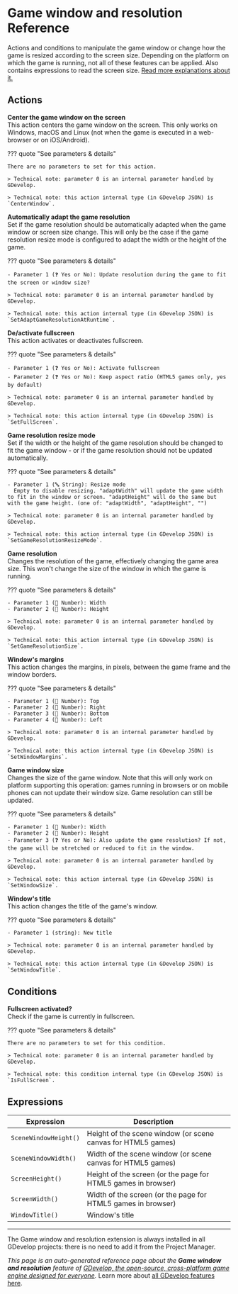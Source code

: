 # Game window and resolution Reference

Actions and conditions to manipulate the game window or change how the game is resized according to the screen size. Depending on the platform on which the game is running, not all of these features can be applied.
Also contains expressions to read the screen size. [Read more explanations about it.](/gdevelop5/all-features/window)

## Actions

**Center the game window on the screen**  
This action centers the game window on the screen. This only works on Windows, macOS and Linux (not when the game is executed in a web-browser or on iOS/Android).

??? quote "See parameters & details"

    There are no parameters to set for this action.

    > Technical note: parameter 0 is an internal parameter handled by GDevelop.

    > Technical note: this action internal type (in GDevelop JSON) is `CenterWindow`.

**Automatically adapt the game resolution**  
Set if the game resolution should be automatically adapted when the game window or screen size change. This will only be the case if the game resolution resize mode is configured to adapt the width or the height of the game.

??? quote "See parameters & details"

    - Parameter 1 (❓ Yes or No): Update resolution during the game to fit the screen or window size?

    > Technical note: parameter 0 is an internal parameter handled by GDevelop.

    > Technical note: this action internal type (in GDevelop JSON) is `SetAdaptGameResolutionAtRuntime`.

**De/activate fullscreen**  
This action activates or deactivates fullscreen.

??? quote "See parameters & details"

    - Parameter 1 (❓ Yes or No): Activate fullscreen
    - Parameter 2 (❓ Yes or No): Keep aspect ratio (HTML5 games only, yes by default)

    > Technical note: parameter 0 is an internal parameter handled by GDevelop.

    > Technical note: this action internal type (in GDevelop JSON) is `SetFullScreen`.

**Game resolution resize mode**  
Set if the width or the height of the game resolution should be changed to fit the game window - or if the game resolution should not be updated automatically.

??? quote "See parameters & details"

    - Parameter 1 (🔤 String): Resize mode
      Empty to disable resizing. "adaptWidth" will update the game width to fit in the window or screen. "adaptHeight" will do the same but with the game height. (one of: "adaptWidth", "adaptHeight", "")

    > Technical note: parameter 0 is an internal parameter handled by GDevelop.

    > Technical note: this action internal type (in GDevelop JSON) is `SetGameResolutionResizeMode`.

**Game resolution**  
Changes the resolution of the game, effectively changing the game area size. This won't change the size of the window in which the game is running.

??? quote "See parameters & details"

    - Parameter 1 (🔢 Number): Width
    - Parameter 2 (🔢 Number): Height

    > Technical note: parameter 0 is an internal parameter handled by GDevelop.

    > Technical note: this action internal type (in GDevelop JSON) is `SetGameResolutionSize`.

**Window's margins**  
This action changes the margins, in pixels, between the game frame and the window borders.

??? quote "See parameters & details"

    - Parameter 1 (🔢 Number): Top
    - Parameter 2 (🔢 Number): Right
    - Parameter 3 (🔢 Number): Bottom
    - Parameter 4 (🔢 Number): Left

    > Technical note: parameter 0 is an internal parameter handled by GDevelop.

    > Technical note: this action internal type (in GDevelop JSON) is `SetWindowMargins`.

**Game window size**  
Changes the size of the game window. Note that this will only work on platform supporting this operation: games running in browsers or on mobile phones can not update their window size. Game resolution can still be updated.

??? quote "See parameters & details"

    - Parameter 1 (🔢 Number): Width
    - Parameter 2 (🔢 Number): Height
    - Parameter 3 (❓ Yes or No): Also update the game resolution? If not, the game will be stretched or reduced to fit in the window.

    > Technical note: parameter 0 is an internal parameter handled by GDevelop.

    > Technical note: this action internal type (in GDevelop JSON) is `SetWindowSize`.

**Window's title**  
This action changes the title of the game's window.

??? quote "See parameters & details"

    - Parameter 1 (string): New title

    > Technical note: parameter 0 is an internal parameter handled by GDevelop.

    > Technical note: this action internal type (in GDevelop JSON) is `SetWindowTitle`.

## Conditions

**Fullscreen activated?**  
Check if the game is currently in fullscreen.

??? quote "See parameters & details"

    There are no parameters to set for this condition.

    > Technical note: parameter 0 is an internal parameter handled by GDevelop.

    > Technical note: this condition internal type (in GDevelop JSON) is `IsFullScreen`.

## Expressions

| Expression | Description |  |
|-----|-----|-----|
| `SceneWindowHeight()` | Height of the scene window (or scene canvas for HTML5 games) ||
| `SceneWindowWidth()` | Width of the scene window (or scene canvas for HTML5 games) ||
| `ScreenHeight()` | Height of the screen (or the page for HTML5 games in browser) ||
| `ScreenWidth()` | Width of the screen (or the page for HTML5 games in browser) ||
| `WindowTitle()` | Window's title ||



---

The Game window and resolution extension is always installed in all GDevelop projects: there is no need to add it from the Project Manager.

*This page is an auto-generated reference page about the **Game window and resolution** feature of [GDevelop, the open-source, cross-platform game engine designed for everyone](https://gdevelop.io/).* Learn more about [all GDevelop features here](/gdevelop5/all-features).